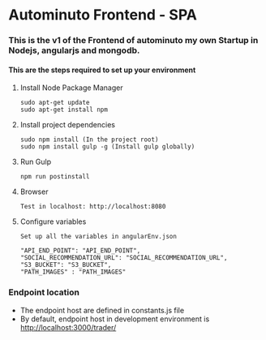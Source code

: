 # Autominuto Frontend - SPA 

### This is the v1 of the Frontend  of autominuto my own Startup in Nodejs, angularjs and mongodb.

#### This are the steps required to set up your environment

1. Install Node Package Manager 

   ```   
   sudo apt-get update
   sudo apt-get install npm
   ```
2. Install project dependencies

   ```
   sudo npm install (In the project root)
   sudo npm install gulp -g (Install gulp globally)
   ```
3. Run Gulp

   ```
   npm run postinstall
   ``` 
4. Browser

   ```
   Test in localhost: http://localhost:8080
   ``` 

5. Configure variables 
   ```
   Set up all the variables in angularEnv.json

   "API_END_POINT": "API_END_POINT",
   "SOCIAL_RECOMMENDATION_URL": "SOCIAL_RECOMMENDATION_URL",
   "S3_BUCKET": "S3_BUCKET",
   "PATH_IMAGES" : "PATH_IMAGES"
   ``` 

   

### Endpoint location

- The endpoint host are defined in constants.js file
- By default, endpoint host in development environment is [http://localhost:3000/trader/][localhost_environment]


[localhost_environment]: <http://localhost:3000/trader/>
